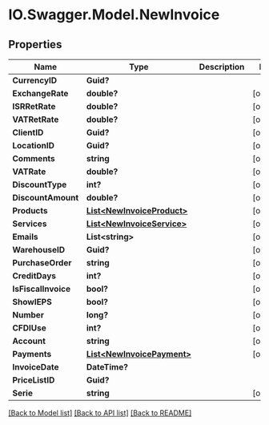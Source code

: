 # IO.Swagger.Model.NewInvoice
## Properties

Name | Type | Description | Notes
------------ | ------------- | ------------- | -------------
**CurrencyID** | **Guid?** |  | 
**ExchangeRate** | **double?** |  | [optional] 
**ISRRetRate** | **double?** |  | [optional] 
**VATRetRate** | **double?** |  | [optional] 
**ClientID** | **Guid?** |  | [optional] 
**LocationID** | **Guid?** |  | [optional] 
**Comments** | **string** |  | [optional] 
**VATRate** | **double?** |  | [optional] 
**DiscountType** | **int?** |  | [optional] 
**DiscountAmount** | **double?** |  | [optional] 
**Products** | [**List&lt;NewInvoiceProduct&gt;**](NewInvoiceProduct.md) |  | [optional] 
**Services** | [**List&lt;NewInvoiceService&gt;**](NewInvoiceService.md) |  | [optional] 
**Emails** | **List&lt;string&gt;** |  | [optional] 
**WarehouseID** | **Guid?** |  | [optional] 
**PurchaseOrder** | **string** |  | [optional] 
**CreditDays** | **int?** |  | [optional] 
**IsFiscalInvoice** | **bool?** |  | [optional] 
**ShowIEPS** | **bool?** |  | [optional] 
**Number** | **long?** |  | [optional] 
**CFDIUse** | **int?** |  | [optional] 
**Account** | **string** |  | [optional] 
**Payments** | [**List&lt;NewInvoicePayment&gt;**](NewInvoicePayment.md) |  | [optional] 
**InvoiceDate** | **DateTime?** |  | 
**PriceListID** | **Guid?** |  | 
**Serie** | **string** |  | [optional] 

[[Back to Model list]](../README.md#documentation-for-models) [[Back to API list]](../README.md#documentation-for-api-endpoints) [[Back to README]](../README.md)

